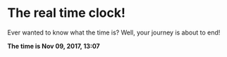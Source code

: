 # The real time clock!

Ever wanted to know what the time is? Well, your journey is about to end!

**The time is Nov 09, 2017, 13:07**